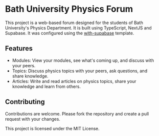 # Bath University Physics Forum
This project is a web-based forum designed for the students of Bath University's Physics Department. It is built using TypeScript, NextJS and Supabase. 
It was configured using the [with-supabase](https://vercel.com/templates/next.js/supabase) template. 

## Features
- Modules: View your modules, see what's coming up, and discuss with your peers.
- Topics: Discuss physics topics with your peers, ask questions, and share knowledge.
- Articles: Write and read articles on physics topics, share your knowledge and learn from others.


## Contributing
Contributions are welcome. Please fork the repository and create a pull request with your changes.  

This project is licensed under the MIT License.